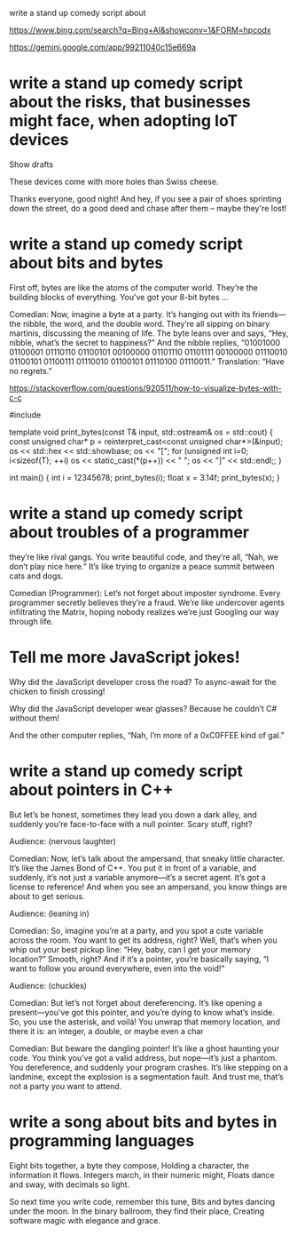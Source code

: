 write a stand up comedy script about

https://www.bing.com/search?q=Bing+AI&showconv=1&FORM=hpcodx

https://gemini.google.com/app/99211040c15e669a



# write a stand up comedy script about the risks, that businesses might face, when adopting IoT devices

Show drafts






These devices come with more holes than Swiss cheese.




Thanks everyone, good night!  And hey, if you see a pair of shoes sprinting down the street, do a good deed and chase after them – maybe they're lost!





# write a stand up comedy script about bits and bytes





First off, bytes are like the atoms of the computer world. They’re the building blocks of everything. You’ve got your 8-bit bytes ...


Comedian: Now, imagine a byte at a party. It’s hanging out with its friends—the nibble, the word, and the double word. They’re all sipping on binary martinis, discussing the meaning of life. The byte leans over and says, “Hey, nibble, what’s the secret to happiness?” And the nibble replies, “01001000 01100001 01110110 01100101 00100000 01101110 01101111 00100000 01110010 01100101 01100111 01110010 01100101 01110100 01110011.” Translation: “Have no regrets.” 

https://stackoverflow.com/questions/920511/how-to-visualize-bytes-with-c-c

#include <iostream>

template <typename T>
void print_bytes(const T& input, std::ostream& os = std::cout)
{
  const unsigned char* p = reinterpret_cast<const unsigned char*>(&input);
  os << std::hex << std::showbase;
  os << "[";
  for (unsigned int i=0; i<sizeof(T); ++i)
    os << static_cast<int>(*(p++)) << " ";
  os << "]" << std::endl;;
}

int main()
{
  int i = 12345678;
  print_bytes(i);
  float x = 3.14f;
  print_bytes(x);
}

# write a stand up comedy script about  troubles of a programmer

they’re like rival gangs. You write beautiful code, and they’re all, “Nah, we don’t play nice here.” It’s like trying to organize a peace summit between cats and dogs.






Comedian (Programmer): Let’s not forget about imposter syndrome. Every programmer secretly believes they’re a fraud. We’re like undercover agents infiltrating the Matrix, hoping nobody realizes we’re just Googling our way through life.





# Tell me more JavaScript jokes!

Why did the JavaScript developer cross the road? To async-await for the chicken to finish crossing!

Why did the JavaScript developer wear glasses? Because he couldn’t C# without them!

And the other computer replies, “Nah, I’m more of a 0xC0FFEE kind of gal.”





# write a stand up comedy script about pointers in C++


But let’s be honest, sometimes they lead you down a dark alley, and suddenly you’re face-to-face with a null pointer. Scary stuff, right?

Audience: (nervous laughter)

Comedian: Now, let’s talk about the ampersand, that sneaky little character. It’s like the James Bond of C++. You put it in front of a variable, and suddenly, it’s not just a variable anymore—it’s a secret agent. It’s got a license to reference! And when you see an ampersand, you know things are about to get serious.

Audience: (leaning in)

Comedian: So, imagine you’re at a party, and you spot a cute variable across the room. You want to get its address, right? Well, that’s when you whip out your best pickup line: “Hey, baby, can I get your memory location?” Smooth, right? And if it’s a pointer, you’re basically saying, “I want to follow you around everywhere, even into the void!”

Audience: (chuckles)

Comedian: But let’s not forget about dereferencing. It’s like opening a present—you’ve got this pointer, and you’re dying to know what’s inside. So, you use the asterisk, and voilà! You unwrap that memory location, and there it is: an integer, a double, or maybe even a char

Comedian: But beware the dangling pointer! It’s like a ghost haunting your code. You think you’ve got a valid address, but nope—it’s just a phantom. You dereference, and suddenly your program crashes. It’s like stepping on a landmine, except the explosion is a segmentation fault. And trust me, that’s not a party you want to attend.



# write a song about bits and bytes in programming languages




Eight bits together, a byte they compose,
Holding a character, the information it flows.
Integers march, in their numeric might,
Floats dance and sway, with decimals so light.





So next time you write code, remember this tune,
Bits and bytes dancing under the moon.
In the binary ballroom, they find their place,
Creating software magic with elegance and grace.

